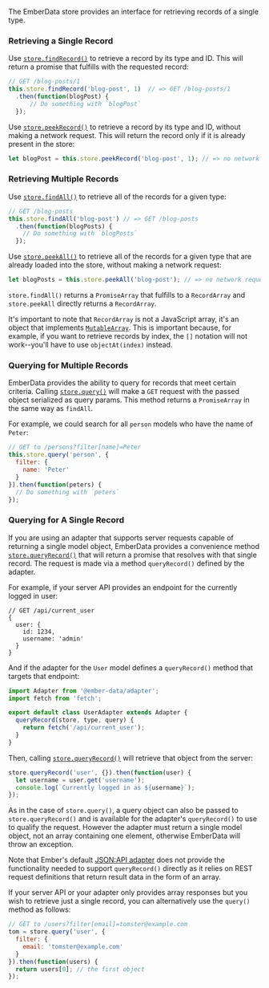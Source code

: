 The EmberData store provides an interface for retrieving records of a single type.

### Retrieving a Single Record

Use [`store.findRecord()`](https://api.emberjs.com/ember-data/5.1.0/classes/Store/methods/findRecord?anchor=findRecord) to retrieve a record by its type and ID.
This will return a promise that fulfills with the requested record:

```javascript
// GET /blog-posts/1
this.store.findRecord('blog-post', 1)  // => GET /blog-posts/1
  .then(function(blogPost) {
      // Do something with `blogPost`
  });
```

Use [`store.peekRecord()`](https://api.emberjs.com/ember-data/5.1.0/classes/Store/methods/peekRecord?anchor=peekRecord) to retrieve a record by its type and ID, without making a network request.
This will return the record only if it is already present in the store:

```javascript
let blogPost = this.store.peekRecord('blog-post', 1); // => no network request
```

### Retrieving Multiple Records

Use [`store.findAll()`](https://api.emberjs.com/ember-data/5.1.0/classes/Store/methods/findAll?anchor=findAll) to retrieve all of the records for a given type:

```javascript
// GET /blog-posts
this.store.findAll('blog-post') // => GET /blog-posts
  .then(function(blogPosts) {
    // Do something with `blogPosts`
  });
```

Use [`store.peekAll()`](https://api.emberjs.com/ember-data/5.1.0/classes/Store/methods/peekAll?anchor=peekAll) to retrieve all of the records for a given type that are already loaded into the store, without making a network request:

```javascript
let blogPosts = this.store.peekAll('blog-post'); // => no network request
```

`store.findAll()` returns a `PromiseArray` that fulfills to a `RecordArray` and `store.peekAll` directly returns a `RecordArray`.

It's important to note that `RecordArray` is not a JavaScript array, it's an object that implements [`MutableArray`](https://api.emberjs.com/ember/5.1.0/classes/MutableArray).
This is important because, for example, if you want to retrieve records by index,
the `[]` notation will not work--you'll have to use `objectAt(index)` instead.

### Querying for Multiple Records

EmberData provides the ability to query for records that meet certain criteria.
Calling [`store.query()`](https://api.emberjs.com/ember-data/5.1.0/classes/Store/methods/query?anchor=query) will make a `GET` request with the passed object serialized as query params.
This method returns a `PromiseArray` in the same way as `findAll`.

For example, we could search for all `person` models who have the name of
`Peter`:

```javascript
// GET to /persons?filter[name]=Peter
this.store.query('person', {
  filter: {
    name: 'Peter'
  }
}).then(function(peters) {
  // Do something with `peters`
});
```

### Querying for A Single Record

If you are using an adapter that supports server requests capable of returning a single model object,
EmberData provides a convenience method [`store.queryRecord()`](https://api.emberjs.com/ember-data/5.1.0/classes/Store/methods/queryRecord?anchor=queryRecord) that will return a promise that resolves with that single record.
The request is made via a method `queryRecord()` defined by the adapter.

For example, if your server API provides an endpoint for the currently logged in user:

```text
// GET /api/current_user
{
  user: {
    id: 1234,
    username: 'admin'
  }
}
```

And if the adapter for the `User` model defines a `queryRecord()` method that targets that endpoint:

```javascript {data-filename=app/adapters/user.js}
import Adapter from '@ember-data/adapter';
import fetch from 'fetch';

export default class UserAdapter extends Adapter {
  queryRecord(store, type, query) {
    return fetch('/api/current_user');
  }
}
```

Then, calling [`store.queryRecord()`](https://api.emberjs.com/ember-data/5.1.0/classes/Store/methods/queryRecord?anchor=queryRecord) will retrieve that object from the server:

```javascript
store.queryRecord('user', {}).then(function(user) {
  let username = user.get('username');
  console.log(`Currently logged in as ${username}`);
});
```

As in the case of `store.query()`, a query object can also be passed to `store.queryRecord()` and is available for the adapter's `queryRecord()` to use to qualify the request.
However the adapter must return a single model object, not an array containing one element,
otherwise EmberData will throw an exception.

Note that Ember's default [JSON:API adapter](https://api.emberjs.com/ember-data/5.1.0/classes/JSONAPIAdapter) does not provide the functionality needed to support `queryRecord()` directly as it relies on REST request definitions that return result data in the form of an array.

If your server API or your adapter only provides array responses but you wish to retrieve just a single record, you can alternatively use the `query()` method as follows:

```javascript
// GET to /users?filter[email]=tomster@example.com
tom = store.query('user', {
  filter: {
    email: 'tomster@example.com'
  }
}).then(function(users) {
  return users[0]; // the first object
});
```

<!-- eof - needed for pages that end in a code block  -->
